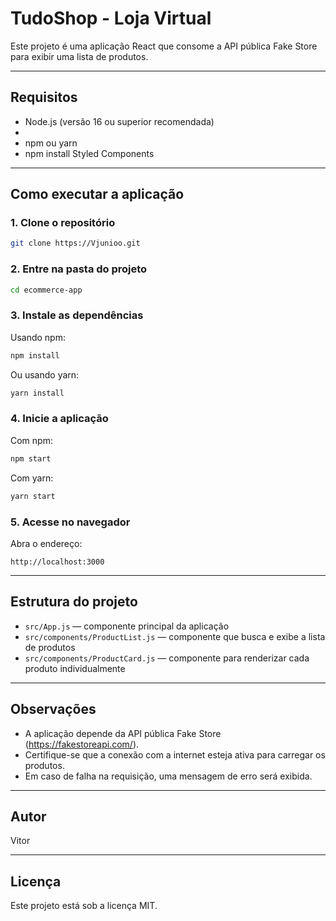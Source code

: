 # TudoShop - Loja Virtual

Este projeto é uma aplicação React que consome a API pública Fake Store para exibir uma lista de produtos.

---

## Requisitos

- Node.js (versão 16 ou superior recomendada)
- 
- npm ou yarn
- npm install Styled Components

---

## Como executar a aplicação

### 1. Clone o repositório

```bash
git clone https://Vjunioo.git
```

### 2. Entre na pasta do projeto

```bash
cd ecommerce-app
```

### 3. Instale as dependências

Usando npm:

```bash
npm install
```

Ou usando yarn:

```bash
yarn install
```

### 4. Inicie a aplicação

Com npm:

```bash
npm start
```

Com yarn:

```bash
yarn start
```

### 5. Acesse no navegador

Abra o endereço:

```
http://localhost:3000
```

---

## Estrutura do projeto

- `src/App.js` — componente principal da aplicação
- `src/components/ProductList.js` — componente que busca e exibe a lista de produtos
- `src/components/ProductCard.js` — componente para renderizar cada produto individualmente

---

## Observações

- A aplicação depende da API pública Fake Store (https://fakestoreapi.com/).
- Certifique-se que a conexão com a internet esteja ativa para carregar os produtos.
- Em caso de falha na requisição, uma mensagem de erro será exibida.

---

## Autor

Vitor

---

## Licença

Este projeto está sob a licença MIT.
